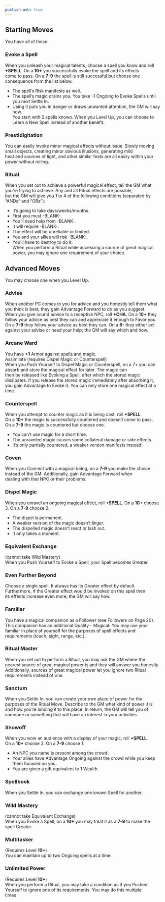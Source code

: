 ```yaml
---  
publish-ash: true  
---  
```

## Starting Moves   
You have all of these.  
### Evoke a Spell  
<span class="move-trigger">When you unleash your magical talents,</span> choose a spell you know and roll **+SPELL**. On a **10+** you successfully evoke the spell and its effects  
come to pass. On a **7-9** the spell is still successful but choose one consequence from the list below.  
- The spell’s Risk manifests as well.  
- The spell’s magic drains you. You take -1 Ongoing to Evoke Spells until you next Settle In.  
- Using it puts you in danger or draws unwanted attention, the GM will say how.  
You start with 2 spells known. When you Level Up, you can choose to Learn a New Spell instead of another benefit.  
### Prestidigitation  
You can easily invoke minor magical effects without issue. Slowly moving small objects, creating minor obvious illusions, generating mild  
heat and sources of light, and other similar feats are all easily within your power without rolling.  
### Ritual  
<span class="move-trigger">When you set out to achieve a powerful magical effect,</span> tell the GM what you’re trying to achieve. Any and all Ritual effects are possible,  
but the GM will give you 1 to 4 of the following conditions (separated by “ANDs” and “ORs”):  
- It’s going to take days/weeks/months.  
- First you must -BLANK-.  
- You’ll need help from -BLANK-.  
- It will require -BLANK-.  
- The effect will be unreliable or limited.  
- You and your allies will risk -BLANK-.  
- You’ll have to destroy to do it.  
<span class="move-trigger">When you perform a Ritual while accessing a source of great magical power,</span> you may ignore one requirement of your choice.   
  
## Advanced Moves   
You may choose one when you Level Up.  
  
### Advise  
<span class="move-trigger">When another PC comes to you for advice and you honestly tell them what you think is best,</span> they gain Advantage Forward to do as you suggest.  
<span class="move-trigger">When you give sound advice to a receptive NPC,</span> roll **+CHA**. On a **10+** they follow your advice as best they can and appreciate it enough to Favor you. On a **7-9** they follow your advice as best they can. On a **6-** they either act against your advise or need your help; the GM will say which and how.  
### Arcane Ward  
You have **+1** Armor against spells and magic.  
Assimilate (requires Dispel Magic or Counterspell)  
<span class="move-trigger">When you Push Yourself to Dispel Magic or Counterspell,</span> on a 7+ you can absorb and store the magical effect for later. The magic can  
then be released like Evoking a Spell, after which the stored magic dissipates. If you release the stored magic immediately after absorbing it, you gain Advantage to Evoke it. You can only store one magical effect at a time.  
### Counterspell  
<span class="move-trigger">When you attempt to counter magic as it is being cast,</span> roll **+SPELL**.  
On a **10+** the magic is successfully countered and doesn’t come to pass.   
On a **7-9** the magic is countered but choose one.  
- You can’t use magic for a short time.  
- The unraveled magic causes some collateral damage or side effects.  
- It’s only partially countered, a weaker version manifests instead.  
### Coven  
<span class="move-trigger">When you Connect with a magical being,</span> on a **7-9** you make the choice instead of the GM. Additionally, gain Advantage Forward when  
dealing with that NPC or their problems.  
### Dispel Magic  
<span class="move-trigger">When you unravel an ongoing magical effect,</span> roll **+SPELL**. On a **10+** choose 3. On a **7-9** choose 2.  
- The dispel is permanent.  
- A weaker version of the magic doesn’t linger.  
- The dispelled magic doesn’t react or lash out.  
- It only takes a moment.  
### Equivalent Exchange   
(cannot take Wild Mastery)  
<span class="move-trigger">When you Push Yourself to Evoke a Spell,</span> your Spell becomes Greater.  
### Even Further Beyond  
Choose a single spell. It always has its Greater effect by default.  
Furthermore, if the Greater effect would be invoked on this spell then  
its effects increase even more; the GM will say how.  
### Familiar  
You have a magical companion as a Follower (see Followers on Page 20). This companion has an additional Quality - Magical: You may use your familiar in place of yourself for the purposes of spell effects and requirements (touch, sight, range, etc.).  
### Ritual Master  
<span class="move-trigger">When you set out to perform a Ritual,</span> you may ask the GM where the nearest source of great magical power is and they will answer you honestly. Additionally, sources of great magical power let you ignore two Ritual requirements instead of one.  
### Sanctum  
<span class="move-trigger">When you Settle In,</span> you can create your own place of power for the purposes of the Ritual Move. Describe to the GM what kind of power it is and how you’re binding it to this place. In return, the GM will tell you of someone or something that will have an interest in your activities.  
### Showoff  
<span class="move-trigger">When you wow an audience with a display of your magic,</span> roll **+SPELL**.  
On a **10+** choose 2. On a **7-9** choose 1.  
- An NPC you name is present among the crowd.  
- Your allies have Advantage Ongoing against the crowd while you keep them focused on you.  
- You are given a gift equivalent to 1 Wealth.  
### Spellbook  
<span class="move-trigger">When you Settle In,</span> you can exchange one known Spell for another.  
### Wild Mastery   
(cannot take Equivalent Exchange)  
<span class="move-trigger">When you Evoke a Spell,</span> on a **10+** you may treat it as a **7-9** to make the spell Greater.  
### Multitasker   
(Requires Level **10+**)  
You can maintain up to two Ongoing spells at a time.  
### Unlimited Power   
(Requires Level **10+**)  
<span class="move-trigger">When you perform a Ritual,</span> you may take a condition as if you Pushed Yourself to ignore one of its requirements. You may do this multiple  
times